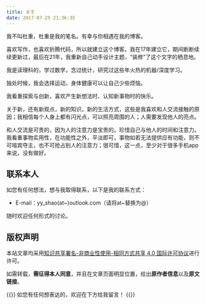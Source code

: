 ```yaml
---
title: 关于
date: 2017-07-25 21:36:35
---
```

我不叫杜重，杜重是我的笔名。有幸与你相遇在我的博客。

喜欢写作，也喜欢折腾代码，所以就建立这个博客。我在17年建立它，期间断断续续更新过，最后在21年，我重新自己动手设计主题，“装修”了这个文字的栖息地。

我是读理科的，学过数学，念过统计，研究过这些年火热的机器/深度学习。

独处时候，我会选择运动，身体健康可以让自己少些烦恼。

我看重探索与创新，喜欢产生新想法时、认知新事物时的快乐。

关于新，还有新观点，新的知识，新的生活方式，这些是我喜欢和人交流接触的原因；我相信每个人身上都有闪光点，可以照亮周围的人；人需要发现他人的亮点。

和人交流是可贵的，因为人的注意力是宝贵的。珍惜自己与他人的时间和注意力。我看重事物实用性，在功能性之外，平淡即可，事物如若无法提供应有功能，则不可喧宾夺主，也不可抢占别人的注意力；很可惜，这一点，至少对于很多手机app来说，没有做好。

## 联系本人

如您有任何想法，想与我取得联系，以下是我的联系方式：

- E-mail：yy_shao(at~)outlook.com（请将at~替换为@）

随时欢迎任何形式的讨论。

## 版权声明

本站文章均采用[知识共享署名-非商业性使用-相同方式共享 4.0 国际许可协议]([http://creativecommons.org/licenses/by-nc-sa/4.0/](http://creativecommons.org/licenses/by-nc-sa/4.0/))进行许可。

如需转载，**需征得本人同意**，并且在文章页面明显位置，给出**原作者信息**以及**原文链接**。

{{<info>}}
如您有任何想表达的，欢迎在下方给我留言！
{{</info>}}